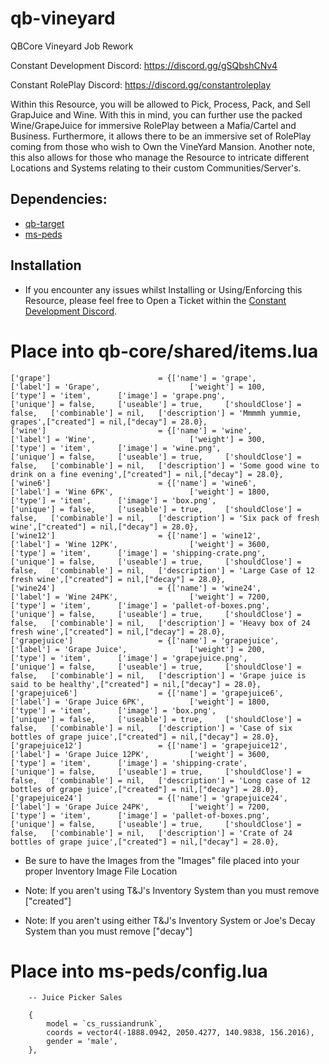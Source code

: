 # qb-vineyard
QBCore Vineyard Job Rework

Constant Development Discord: https://discord.gg/gSQbshCNv4

Constant RolePlay Discord: https://discord.gg/constantroleplay

Within this Resource, you will be allowed to Pick, Process, Pack, and Sell GrapJuice and Wine. 
With this in mind, you can further use the packed Wine/GrapeJuice for immersive RolePlay between 
a Mafia/Cartel and Business. Furthermore, it allows there to be an immersive set of RolePlay coming 
from those who wish to Own the VineYard Mansion. Another note, this also allows for those who manage
the Resource to intricate different Locations and Systems relating to their custom Communities/Server's.

## Dependencies:
- [qb-target](https://github.com/Renewed-Scripts/qb-target)
- [ms-peds](https://github.com/MiddleSkillz/ms-peds)

## Installation

* If you encounter any issues whilst Installing or Using/Enforcing this Resource, please feel free to Open a Ticket within the [Constant Development Discord](https://discord.gg/gSQbshCNv4).

# Place into qb-core/shared/items.lua
```
['grape'] 					 	 = {['name'] = 'grape', 						['label'] = 'Grape', 					['weight'] = 100, 		['type'] = 'item', 		['image'] = 'grape.png', 				['unique'] = false, 	['useable'] = true, 	['shouldClose'] = false,   ['combinable'] = nil,   ['description'] = 'Mmmmh yummie, grapes',["created"] = nil,["decay"] = 28.0},
['wine'] 					 	 = {['name'] = 'wine', 							['label'] = 'Wine', 					['weight'] = 300, 		['type'] = 'item', 		['image'] = 'wine.png', 				['unique'] = false, 	['useable'] = true, 	['shouldClose'] = false,   ['combinable'] = nil,   ['description'] = 'Some good wine to drink on a fine evening',["created"] = nil,["decay"] = 28.0},
['wine6'] 					 	 = {['name'] = 'wine6', 						['label'] = 'Wine 6PK', 				['weight'] = 1800, 		['type'] = 'item', 		['image'] = 'box.png', 				    ['unique'] = false, 	['useable'] = true, 	['shouldClose'] = false,   ['combinable'] = nil,   ['description'] = 'Six pack of fresh wine',["created"] = nil,["decay"] = 28.0},
['wine12'] 					 	 = {['name'] = 'wine12', 						['label'] = 'Wine 12PK', 				['weight'] = 3600, 		['type'] = 'item', 		['image'] = 'shipping-crate.png', 		['unique'] = false, 	['useable'] = true, 	['shouldClose'] = false,   ['combinable'] = nil,   ['description'] = 'Large Case of 12 fresh wine',["created"] = nil,["decay"] = 28.0},
['wine24'] 					 	 = {['name'] = 'wine24', 						['label'] = 'Wine 24PK', 				['weight'] = 7200, 		['type'] = 'item', 		['image'] = 'pallet-of-boxes.png', 		['unique'] = false, 	['useable'] = true, 	['shouldClose'] = false,   ['combinable'] = nil,   ['description'] = 'Heavy box of 24 fresh wine',["created"] = nil,["decay"] = 28.0},
['grapejuice'] 					 = {['name'] = 'grapejuice', 					['label'] = 'Grape Juice', 				['weight'] = 200, 		['type'] = 'item', 		['image'] = 'grapejuice.png', 			['unique'] = false, 	['useable'] = true, 	['shouldClose'] = false,   ['combinable'] = nil,   ['description'] = 'Grape juice is said to be healthy',["created"] = nil,["decay"] = 28.0},
['grapejuice6'] 				 = {['name'] = 'grapejuice6', 					['label'] = 'Grape Juice 6PK', 			['weight'] = 1800, 		['type'] = 'item', 		['image'] = 'box.png', 			        ['unique'] = false, 	['useable'] = true, 	['shouldClose'] = false,   ['combinable'] = nil,   ['description'] = 'Case of six bottles of grape juice',["created"] = nil,["decay"] = 28.0},
['grapejuice12'] 				 = {['name'] = 'grapejuice12', 					['label'] = 'Grape Juice 12PK', 		['weight'] = 3600, 		['type'] = 'item', 		['image'] = 'shipping-crate', 			['unique'] = false, 	['useable'] = true, 	['shouldClose'] = false,   ['combinable'] = nil,   ['description'] = 'Long case of 12 bottles of grape juice',["created"] = nil,["decay"] = 28.0},
['grapejuice24'] 				 = {['name'] = 'grapejuice24', 					['label'] = 'Grape Juice 24PK', 		['weight'] = 7200, 		['type'] = 'item', 		['image'] = 'pallet-of-boxes.png', 		['unique'] = false, 	['useable'] = true, 	['shouldClose'] = false,   ['combinable'] = nil,   ['description'] = 'Crate of 24 bottles of grape juice',["created"] = nil,["decay"] = 28.0},
```
* Be sure to have the Images from the "Images" file placed into your proper Inventory Image File Location

* Note: If you aren't using T&J's Inventory System than you must remove ["created"]
* Note: If you aren't using either T&J's Inventory System or Joe's Decay System than you must remove ["decay"]

# Place into ms-peds/config.lua
```
	-- Juice Picker Sales
	
	{
		model = `cs_russiandrunk`,
		coords = vector4(-1888.0942, 2050.4277, 140.9838, 156.2016),
		gender = 'male',
	},
```
